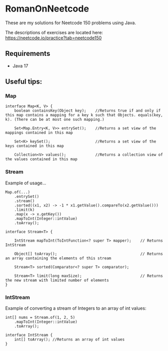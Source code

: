 # RomanOnNeetcode
These are my solutions for Neetcode 150 problems using Java. 

The descriptions of exercises are located here: https://neetcode.io/practice?tab=neetcode150

## Requirements
- Java 17

## Useful tips:

### Map

```
interface Map<K, V> {
    boolean containsKey(Object key);    //Returns true if and only if this map contains a mapping for a key k such that Objects. equals(key, k). (There can be at most one such mapping.)
    
    Set<Map.Entry<K, V>> entrySet();    //Returns a set view of the mappings contained in this map
    
    Set<K> keySet();                    //Returns a set view of the keys contained in this map
    
    Collection<V> values();             //Returns a collection view of the values contained in this map
```

### Stream
Example of usage...
```
Map.of(...)
    .entrySet()
    .stream()
    .sorted((x1, x2) -> -1 * x1.getValue().compareTo(x2.getValue()))
    .limit(k)
    .map(x -> x.getKey())
    .mapToInt(Integer::intValue)
    .toArray();
```


```
interface Stream<T> {

    IntStream mapToInt(ToIntFunction<? super T> mapper);    // Returns IntStream
    
    Object[] toArray();                                     // Returns an array containing the elements of this stream
    
    Stream<T> sorted(Comparator<? super T> comparator);
    
    Stream<T> limit(long maxSize);                          // Returns the new stream with limited number of elements
}
```

### IntStream

Example of converting a stream of Integers to an array of int values:
```
int[] nums = Stream.of(1, 2, 5)
    .mapToInt(Integer::intValue)
    .toArray();
```

```
interface IntStream {
    int[] toArray(); //Returns an array of int values
}
```


